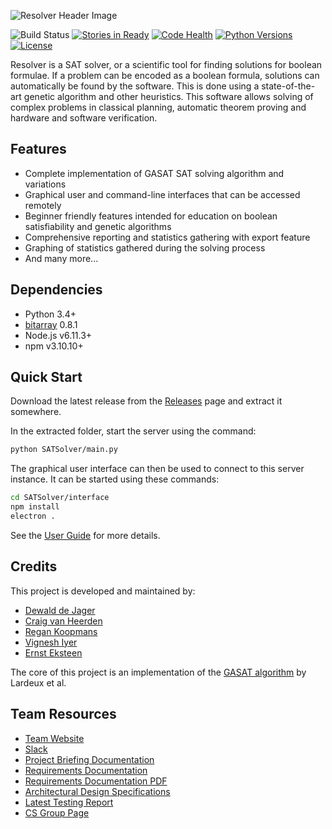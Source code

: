 ![Resolver Header Image](https://i.imgur.com/mipsPa9.png "Resolver")

![Build Status](https://travis-ci.org/Imperium-Software/resolver.svg?branch=master)
[![Stories in Ready](https://badge.waffle.io/Imperium-Software/resolver.png?label=ready&title=Ready)](https://waffle.io/ErnstEksteen/COS301_GA-SATSolver?utm_source=badge)
[![Code Health](https://landscape.io/github/Imperium-Software/resolver/master/landscape.svg?style=flat)](https://landscape.io/github/Imperium-Software/resolver/master)
[![Python Versions](https://img.shields.io/badge/python-3.4%2C3.5%2C3.6-blue.svg)]()
[![License](https://img.shields.io/github/license/mashape/apistatus.svg)]()

Resolver is a SAT solver, or a scientific tool for finding solutions for boolean formulae.
If a problem can be encoded as a boolean formula, solutions can automatically be found by the software.
This is done using a state-of-the-art genetic algorithm and other heuristics.
This software allows solving of complex problems in classical planning, automatic theorem proving and hardware and software verification.

## Features
- Complete implementation of GASAT SAT solving algorithm and variations
- Graphical user and command-line interfaces that can be accessed remotely
- Beginner friendly features intended for education on boolean satisfiability and genetic algorithms
- Comprehensive reporting and statistics gathering with export feature
- Graphing of statistics gathered during the solving process
- And many more...

## Dependencies
- Python 3.4+
- [bitarray](https://pypi.python.org/pypi/bitarray/) 0.8.1
- Node.js v6.11.3+
- npm v3.10.10+

## Quick Start
Download the latest release from the [Releases](https://github.com/Imperium-Software/resolver/releases) page and extract it somewhere.

In the extracted folder, start the server using the command:
```sh
python SATSolver/main.py
```

The graphical user interface can then be used to connect to this server instance. It can be started using these commands:
```sh
cd SATSolver/interface
npm install
electron .
```

See the [User Guide](https://github.com/Imperium-Software/resolver/wiki/User-Guide) for more details.

## Credits
This project is developed and maintained by:
- [Dewald de Jager](https://github.com/DewaldDeJager)
- [Craig van Heerden](https://github.com/craig95)
- [Regan Koopmans](https://github.com/Regan-Koopmans)
- [Vignesh Iyer](https://github.com/Vignesh-95)
- [Ernst Eksteen](https://github.com/ErnstEksteen)

The core of this project is an implementation of the [GASAT algorithm](http://citeseerx.ist.psu.edu/viewdoc/download?doi=10.1.1.108.7124&rep=rep1&type=pdf) by Lardeux et al.

## Team Resources
- [Team Website](https://imperium-software.github.io/)
- [Slack](https://imperium-se.slack.com)
- [Project Briefing Documentation](http://cs.up.ac.za/files/COS301/Download/1905/)
- [Requirements Documentation](https://www.overleaf.com/9687894kqqdwgmqymsx)
- [Requirements Documentation PDF](https://dearvolt.com/imperium/software-requirements-specification.pdf)
- [Architectural Design Specifications](https://github.com/Imperium-Software/resolver/wiki/Architectural-Design-Specifications)
- [Latest Testing Report](https://drive.google.com/file/d/0B9BjYGq76aeBNnk1NUx4ek5zMWM/view?usp=sharing)
- [CS Group Page](http://cs.up.ac.za/teams/pages/manage/147/5)
